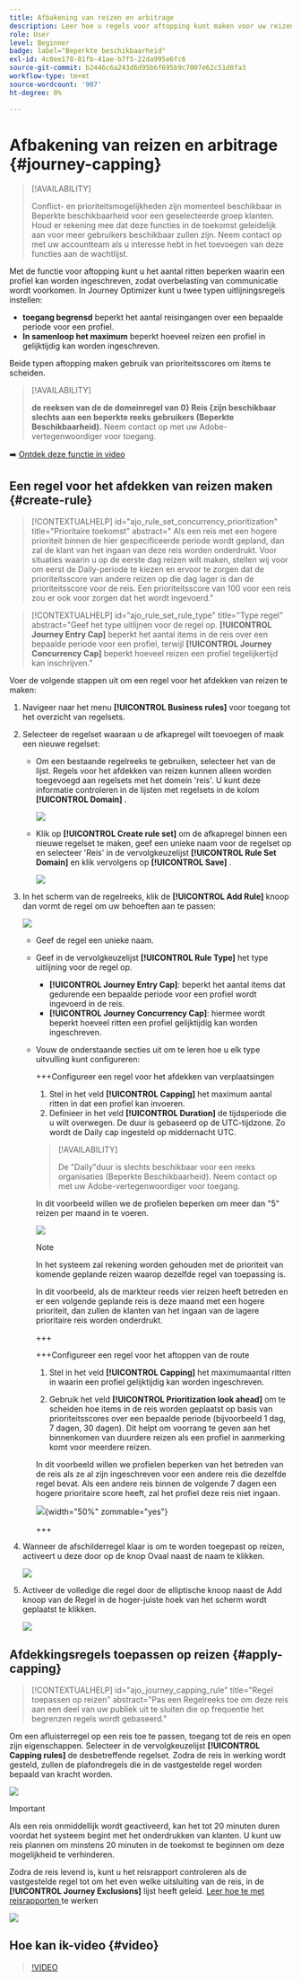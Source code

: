 ```yaml
---
title: Afbakening van reizen en arbitrage
description: Leer hoe u regels voor aftopping kunt maken voor uw reizen en hoe u een arbitrage kunt instellen bij het betreden van een reis
role: User
level: Beginner
badge: label="Beperkte beschikbaarheid"
exl-id: 4c0ee178-81fb-41ae-b7f5-22da995e6fc6
source-git-commit: b2446c6a243d6d95b6f695b9c7007e62c51d8fa3
workflow-type: tm+mt
source-wordcount: '907'
ht-degree: 0%

---
```


# Afbakening van reizen en arbitrage {#journey-capping}

>[!AVAILABILITY]
>
>Conflict- en prioriteitsmogelijkheden zijn momenteel beschikbaar in Beperkte beschikbaarheid voor een geselecteerde groep klanten. Houd er rekening mee dat deze functies in de toekomst geleidelijk aan voor meer gebruikers beschikbaar zullen zijn. Neem contact op met uw accountteam als u interesse hebt in het toevoegen van deze functies aan de wachtlijst.

Met de functie voor aftopping kunt u het aantal ritten beperken waarin een profiel kan worden ingeschreven, zodat overbelasting van communicatie wordt voorkomen. In Journey Optimizer kunt u twee typen uitlijningsregels instellen:

* **toegang begrensd** beperkt het aantal reisingangen over een bepaalde periode voor een profiel.
* **In samenloop het maximum** beperkt hoeveel reizen een profiel in gelijktijdig kan worden ingeschreven.

Beide typen aftopping maken gebruik van prioriteitsscores om items te scheiden.

>[!AVAILABILITY]
>
>**de reeksen van de de domeinregel van 0&rbrace; Reis &lbrace;zijn beschikbaar slechts aan een beperkte reeks gebruikers (Beperkte Beschikbaarheid).** Neem contact op met uw Adobe-vertegenwoordiger voor toegang.

➡️ [Ontdek deze functie in video](#video)

## Een regel voor het afdekken van reizen maken {#create-rule}

>[!CONTEXTUALHELP]
>id="ajo_rule_set_concurrency_prioritization"
>title="Prioritaire toekomst"
>abstract=" Als een reis met een hogere prioriteit binnen de hier gespecificeerde periode wordt gepland, dan zal de klant van het ingaan van deze reis worden onderdrukt. Voor situaties waarin u op de eerste dag reizen wilt maken, stellen wij voor om eerst de Daily-periode te kiezen en ervoor te zorgen dat de prioriteitsscore van andere reizen op die dag lager is dan de prioriteitsscore voor de reis. Een prioriteitsscore van 100 voor een reis zou er ook voor zorgen dat het wordt ingevoerd."

>[!CONTEXTUALHELP]
>id="ajo_rule_set_rule_type"
>title="Type regel"
>abstract="Geef het type uitlijnen voor de regel op. **[!UICONTROL Journey Entry Cap]** beperkt het aantal items in de reis over een bepaalde periode voor een profiel, terwijl **[!UICONTROL Journey Concurrency Cap]** beperkt hoeveel reizen een profiel tegelijkertijd kan inschrijven."

Voer de volgende stappen uit om een regel voor het afdekken van reizen te maken:

1. Navigeer naar het menu **[!UICONTROL Business rules]** voor toegang tot het overzicht van regelsets.

1. Selecteer de regelset waaraan u de afkapregel wilt toevoegen of maak een nieuwe regelset:

   * Om een bestaande regelreeks te gebruiken, selecteer het van de lijst. Regels voor het afdekken van reizen kunnen alleen worden toegevoegd aan regelsets met het domein &#39;reis&#39;. U kunt deze informatie controleren in de lijsten met regelsets in de kolom **[!UICONTROL Domain]** .

     ![](assets/journey-capping-list.png)

   * Klik op **[!UICONTROL Create rule set]** om de afkapregel binnen een nieuwe regelset te maken, geef een unieke naam voor de regelset op en selecteer &#39;Reis&#39; in de vervolgkeuzelijst **[!UICONTROL Rule Set Domain]** en klik vervolgens op **[!UICONTROL Save]** .

     ![](assets/journey-capping-rule-set.png)

1. In het scherm van de regelreeks, klik de **[!UICONTROL Add Rule]** knoop dan vormt de regel om uw behoeften aan te passen:

   ![](assets/journey-capping-concurrency.png)

   * Geef de regel een unieke naam.

   * Geef in de vervolgkeuzelijst **[!UICONTROL Rule Type]** het type uitlijning voor de regel op.

      * **[!UICONTROL Journey Entry Cap]**: beperkt het aantal items dat gedurende een bepaalde periode voor een profiel wordt ingevoerd in de reis.
      * **[!UICONTROL Journey Concurrency Cap]**: hiermee wordt beperkt hoeveel ritten een profiel gelijktijdig kan worden ingeschreven.

   * Vouw de onderstaande secties uit om te leren hoe u elk type uitvulling kunt configureren:

     +++Configureer een regel voor het afdekken van verplaatsingen

      1. Stel in het veld **[!UICONTROL Capping]** het maximum aantal ritten in dat een profiel kan invoeren.
      1. Definieer in het veld **[!UICONTROL Duration]** de tijdsperiode die u wilt overwegen. De duur is gebaseerd op de UTC-tijdzone. Zo wordt de Daily cap ingesteld op middernacht UTC.

     >[!AVAILABILITY]
     >
     >De &quot;Daily&quot;duur is slechts beschikbaar voor een reeks organisaties (Beperkte Beschikbaarheid). Neem contact op met uw Adobe-vertegenwoordiger voor toegang.

     In dit voorbeeld willen we de profielen beperken om meer dan &quot;5&quot; reizen per maand in te voeren.

     ![](assets/journey-capping-entry-example.png)

     >[!NOTE]
     >
     >In het systeem zal rekening worden gehouden met de prioriteit van komende geplande reizen waarop dezelfde regel van toepassing is.
     >
     >In dit voorbeeld, als de markteur reeds vier reizen heeft betreden en er een volgende geplande reis is deze maand met een hogere prioriteit, dan zullen de klanten van het ingaan van de lagere prioritaire reis worden onderdrukt.

     +++

     +++Configureer een regel voor het aftoppen van de route

      1. Stel in het veld **[!UICONTROL Capping]** het maximumaantal ritten in waarin een profiel gelijktijdig kan worden ingeschreven.

      1. Gebruik het veld **[!UICONTROL Prioritization look ahead]** om te scheiden hoe items in de reis worden geplaatst op basis van prioriteitsscores over een bepaalde periode (bijvoorbeeld 1 dag, 7 dagen, 30 dagen). Dit helpt om voorrang te geven aan het binnenkomen van duurdere reizen als een profiel in aanmerking komt voor meerdere reizen.

     In dit voorbeeld willen we profielen beperken van het betreden van de reis als ze al zijn ingeschreven voor een andere reis die dezelfde regel bevat. Als een andere reis binnen de volgende 7 dagen een hogere prioritaire score heeft, zal het profiel deze reis niet ingaan.

     ![](assets/journey-capping-concurrency-example.png){width="50%" zommable="yes"}

     +++

1. Wanneer de afschilderregel klaar is om te worden toegepast op reizen, activeert u deze door op de knop Ovaal naast de naam te klikken.

   ![](assets/journey-capping-activate-rule.png)

1. Activeer de volledige die regel door de elliptische knoop naast de Add knoop van de Regel in de hoger-juiste hoek van het scherm wordt geplaatst te klikken.

   ![](assets/journey-capping-activate-rule-set.png)

## Afdekkingsregels toepassen op reizen {#apply-capping}

>[!CONTEXTUALHELP]
>id="ajo_journey_capping_rule"
>title="Regel toepassen op reizen"
>abstract="Pas een Regelreeks toe om deze reis aan een deel van uw publiek uit te sluiten die op frequentie het begrenzen regels wordt gebaseerd."

Om een afluisterregel op een reis toe te passen, toegang tot de reis en open zijn eigenschappen. Selecteer in de vervolgkeuzelijst **[!UICONTROL Capping rules]** de desbetreffende regelset. Zodra de reis in werking wordt gesteld, zullen de plafondregels die in de vastgestelde regel worden bepaald van kracht worden.

![](assets/journey-capping-apply.png)

>[!IMPORTANT]
>
>Als een reis onmiddellijk wordt geactiveerd, kan het tot 20 minuten duren voordat het systeem begint met het onderdrukken van klanten. U kunt uw reis plannen om minstens 20 minuten in de toekomst te beginnen om deze mogelijkheid te verhinderen.

Zodra de reis levend is, kunt u het reisrapport controleren als de vastgestelde regel tot om het even welke uitsluiting van de reis, in de **[!UICONTROL Journey Exclusions]** lijst heeft geleid. [ Leer hoe te met reisrapporten ](../reports/journey-global-report-cja.md) te werken

![](assets/journey-report.png)

## Hoe kan ik-video {#video}

>[!VIDEO](https://video.tv.adobe.com/v/3435530?quality=12)
